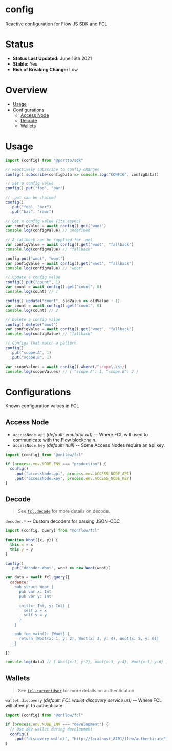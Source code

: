 # config

Reactive configuration for Flow JS SDK and FCL

# Status

- **Status Last Updated:** June 16th 2021
- **Stable:** Yes
- **Risk of Breaking Change:** Low

# Overview

- [Usage](#usage)
- [Configurations](#configurations)
  - [Access Node](#access-node)
  - [Decode](#decode)
  - [Wallets](#Wallets)

# Usage

```javascript
import {config} from "@portto/sdk"

// Reactively subscribe to config changes
config().subscribe(configData => console.log("CONFIG", configData))

// Set a config value
config().put("foo", "bar")

// .put can be chained
config()
  .put("foo", "bar")
  .put("baz", "rawr")

// Get a config value (its async)
var configValue = await config().get("woot")
console.log(configValue) // undefined

// A fallback can be supplied for .get
var configValue = await config().get("woot", "fallback")
console.log(configValue) // "fallback"

config.put("woot", "woot")
var configValue = await config().get("woot", "fallback")
console.log(configValue) // "woot"

// Update a config value
config().put("count", 1)
var count = await config().get("count", 0)
console.log(count) // 1

config().update("count", oldValue => oldValue + 1)
var count = await config().get("count", 0)
console.log(count) // 2

// Delete a config value
config().delete("woot")
var configValue = await config().get("woot", "fallback")
console.log(configValue) // "fallback"

// Configs that match a pattern
config()
  .put("scope.A", 1)
  .put("scope.B", 1)

var scopeValues = await config().where(/^scope\.\s+/)
console.log(scopeValues) // { "scope.A": 1, "scope.B": 2 }
```

# Configurations

Known configuration values in FCL

## Access Node

- `accessNode.api` _(default: emulator url)_ -- Where FCL will used to communicate with the Flow blockchain.
- `accessNode.key` _(default: null)_ -- Some Access Nodes require an api key.

```javascript
import {config} from "@onflow/fcl"

if (process.env.NODE_ENV === "production") {
  config()
    .put("accessNode.api", process.env.ACCESS_NODE_API)
    .put("accessNode.key", process.env.ACCESS_NODE_KEY)
}
```

## Decode

> See [`fcl.decode`](../decode) for more details on decode.

`decoder.*` -- Custom decoders for parsing JSON-CDC

```javascript
import {config, query} from "@onflow/fcl"

function Woot({x, y}) {
  this.x = x
  this.y = y
}

config()
  .put("decoder.Woot", woot => new Woot(woot))

var data = await fcl.query({
  cadence: `
    pub struct Woot {
      pub var x: Int
      pub var y: Int

      init(x: Int, y: Int) {
        self.x = x
        self.y = y
      }
    }

    pub fun main(): [Woot] {
      return [Woot(x: 1, y: 2), Woot(x: 3, y: 4), Woot(x: 5, y: 6)]
    }
  `
})

console.log(data) // [ Woot{x:1, y:2}, Woot{x:3, y:4}, Woot{x:5, y:6} ]
```

## Wallets

> See [`fcl.currentUser`](../current-user) for more details on authentication.

`wallet.discovery` _(default: FCL wallet discovery service url)_ -- Where FCL will attempt to authenticate

```javascript
import {config} from "@onflow/fcl"

if (process.env.NODE_ENV === "development") {
  // Use dev wallet during development
  config()
    .put("discovery.wallet", "http://localhost:8701/flow/authenticate")
}
```
